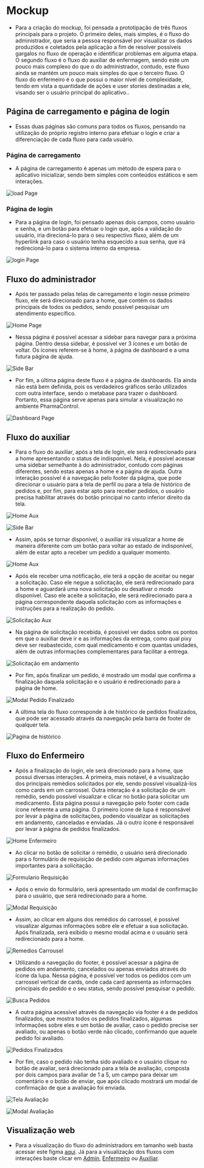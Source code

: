 # Mockup

- Para a criação do mockup, foi pensada a prototipação de três fluxos principais para o projeto. O primeiro deles, mais simples, é o fluxo do administrador, que seria a pessoa responsável por visualizar os dados produzidos e coletados pela aplicação a fim de resolver possíveis gargalos no fluxo de operação e identificar problemas em alguma etapa. O segundo fluxo é o fluxo do auxiliar de enfermagem, sendo este um pouco mais complexo do que o do administrador, contudo, este fluxo ainda se mantém um pouco mais simples do que o terceiro fluxo. O fluxo do enfermeiro é o que possui o maior nível de complexidade, tendo em vista a quantidade de ações e user stories destinadas a ele, visando ser o usuário principal do aplicativo..

## Página de carregamento e página de login

- Essas duas páginas são comuns para todos os fluxos, pensando na utilização do próprio registro interno para efetuar o login e criar a diferenciação de cada fluxo para cada usuário.

### Página de carregamento

- A página de carregamento é apenas um método de espera para o aplicativo inicializar, sendo bem simples com conteúdos estáticos e sem interações.

![load Page](../../static/img/sprint-2/mockup/LoadPageMockup.png)

### Página de login

- Para a página de login, foi pensado apenas dois campos, como usuário e senha, e um botão para efetuar o login que, após a validação do usuário, iria direcioná-lo para o seu respectivo fluxo, além de um hyperlink para caso o usuário tenha esquecido a sua senha, que irá redirecioná-lo para o sistema interno da empresa.

![login Page](../../static/img/sprint-2/mockup/LoginPageMockup.png)

## Fluxo do administrador

- Após ter passado pelas telas de carregamento e login nesse primeiro fluxo, ele será direcionado para a home, que contém os dados principais de todos os pedidos, sendo possível pesquisar um atendimento específico.

![Home Page](../../static/img/sprint-2/mockup/HomeAdmMockup.png)

- Nessa página é possível acessar a sidebar para navegar para a próxima página. Dentro dessa sidebar, é possível ver 3 ícones e um botão de voltar. Os ícones referem-se à home, à página de dashboard e a uma futura página de ajuda.

![Side Bar](../../static/img/sprint-2/mockup/SideBarAdm.png)

- Por fim, a última página deste fluxo é a página de dashboards. Ela ainda não está bem definida, pois os verdadeiros gráficos serão utilizados com outra interface, sendo o metabase para trazer o dashboard. Portanto, essa página serve apenas para simular a visualização no ambiente PharmaControl.

![Dashboard Page](../../static/img/sprint-2/mockup/DashsAdmMockup.png)

## Fluxo do auxiliar

- Para o fluxo do auxiliar, após a tela de login, ele será redirecionado para a home apresentando o status de indisponível. Nela, é possível acessar uma sidebar semelhante à do administrador, contudo com páginas diferentes, sendo estas apenas a home e a página de ajuda. Outra interação possível é a navegação pelo footer da página, que pode direcionar o usuário para a tela de perfil ou para a tela de histórico de pedidos e, por fim, para estar apto para receber pedidos, o usuário precisa habilitar através do botão principal no canto inferior direito da tela.

![Home Aux](../../static/img/sprint-2/mockup/HomeDisponivel.png)

![Side Bar](../../static/img/sprint-2/mockup/SideBarAux.png)

- Assim, após se tornar disponível, o auxiliar irá visualizar a home de maneira diferente com um botão para voltar ao estado de indisponível, além de estar apto a receber um pedido a qualquer momento.

![Home Aux](../../static/img/sprint-2/mockup/HomeIndisponivel.png)

- Após ele receber uma notificação, ele terá a opção de aceitar ou negar a solicitação. Caso ele negue a solicitação, ele será redirecionado para a home e aguardará uma nova solicitação ou desativar o modo disponível. Caso ele aceite a solicitação, ele será redirecionado para a página correspondente daquela solicitação com as informações e instruções para a realização do pedido.

![Solicitação Aux](../../static/img/sprint-2/mockup/SolicitacaoRecebida.png)

- Na página de solicitação recebida, é possível ver dados sobre os pontos em que o auxiliar deve ir e as informações da entrega, como qual pixy deve ser reabastecido, com qual medicamento e com quantas unidades, além de outras informações complementares para facilitar a entrega.

![Solicitação em andamento](../../static/img/sprint-2/mockup/SolicitacaoAceita.png)

- Por fim, após finalizar um pedido, é mostrado um modal que confirma a finalização daquela solicitação e o usuário é redirecionado para a página de home.

![Modal Pedido Finalizado](../../static/img/sprint-2/mockup/ModalPedidoFinalizado.png)

- A última tela do fluxo corresponde à de histórico de pedidos finalizados, que pode ser acessado através da navegação pela barra de footer de qualquer tela.

![Pagina de histórico](../../static/img/sprint-2/mockup/HistoricoPedidos.png)

## Fluxo do Enfermeiro

- Após a finalização do login, ele será direcionado para a home, que possui diversas interações. A primeira, mais notável, é a visualização dos principais remédios solicitados por ele, sendo possível visualizá-los como cards em um carrossel. Outra interação é a solicitação de um remédio, sendo possível visualizar e clicar no botão para solicitar um medicamento. Esta página possui a navegação pelo footer com cada ícone referente a uma página. O primeiro ícone de lupa é responsável por levar à página de solicitações, podendo visualizar as solicitações em andamento, canceladas e enviadas. Já o outro ícone é responsável por levar à página de pedidos finalizados.

![Home Enfermeiro](../../static/img/sprint-2/mockup/HomeEnfermeiro.png)


- Ao clicar no botão de solicitar o remédio, o usuário será direcionado para o formulário de requisição de pedido com algumas informações importantes para a solicitação.

![Formulario Requisição](../../static/img/sprint-2/mockup/FormularioRequisicao.png)

- Após o envio do formulário, será apresentado um modal de confirmação para o usuário, que será redirecionado para a home.

![Modal Requisição](../../static/img/sprint-2/mockup/ModalRequisicao.png)

- Assim, ao clicar em alguns dos remédios do carrossel, é possível visualizar algumas informações sobre ele e efetuar a sua solicitação. Após finalizada, será exibido o mesmo modal acima e o usuário será redirecionado para a home.

![Remedios Carrousel](../../static/img/sprint-2/mockup/FluxoRemedio.png)

- Utilizando a navegação do footer, é possível acessar a página de pedidos em andamento, cancelados ou apenas enviados através do ícone da lupa. Nessa página, é possível ver todos os pedidos com um carrossel vertical de cards, onde cada card apresenta as informações principais do pedido e o seu status, sendo possível pesquisar o pedido.

![Busca Pedidos](../../static/img/sprint-2/mockup/BuscaPedidos.png)

- A outra página acessível através da navegação via footer é a de pedidos finalizados, que mostra todos os pedidos finalizados, algumas informações sobre eles e um botão de avaliar, caso o pedido precise ser avaliado, ou apenas o botão verde não clicado, confirmando que aquele pedido foi avaliado.

![Pedidos Finalizados](../../static/img/sprint-2/mockup/PedidosFinalizados.png)

- Por fim, caso o pedido não tenha sido avaliado e o usuário clique no botão de avaliar, será direcionado para a tela de avaliação, composta por dois campos para avaliar de 1 a 5, um campo para deixar um comentário e o botão de enviar, que após clicado mostrará um modal de confirmação de que a avaliação foi enviada.

![Tela Avaliação](../../static/img/sprint-2/mockup/FormAvaliacao.png) 

![Modal Avaliação](../../static/img/sprint-2/mockup/ModalAvaliacao.png)

## Visualização web

- Para a visualização do fluxo do administradors em tamanho web basta acessar este figma [aqui](https://www.figma.com/design/E0qTu6YfgTYHE7ysGgXbAU/wireframe-project?node-id=0%3A1&t=y8bNy6hi15HWBR5A-1). Já para a visualização dos fluxos com interações baste clicar em [Admin](https://www.figma.com/proto/E0qTu6YfgTYHE7ysGgXbAU/wireframe-project?node-id=232-91&t=BknFjIeldTAao4o5-1&scaling=min-zoom&page-id=0%3A1&starting-point-node-id=1%3A2&show-proto-sidebar=1), [Enfermeiro](https://www.figma.com/proto/E0qTu6YfgTYHE7ysGgXbAU/wireframe-project?node-id=113-157&t=t98tqCxcrcIbBTgv-1&scaling=min-zoom&page-id=0%3A1&starting-point-node-id=113%3A150&show-proto-sidebar=1) ou [Auxiliar](https://www.figma.com/proto/E0qTu6YfgTYHE7ysGgXbAU/wireframe-project?node-id=232-78&t=KY2eJsuQq65ZhW7P-1&scaling=min-zoom&page-id=0%3A1&starting-point-node-id=182%3A147&show-proto-sidebar=1).